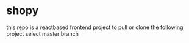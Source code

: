 # shopy
this repo is a reactbased frontend project
to pull or clone the following project select master branch
